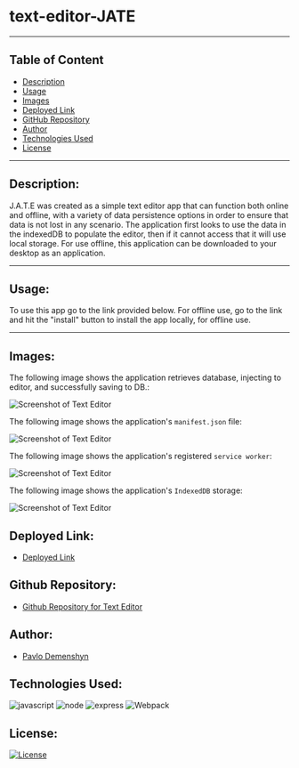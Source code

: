 # text-editor-JATE

------
## Table of Content

- [Description](#description)
- [Usage](#usage)
- [Images](#images)
- [Deployed Link](#deployed-link)
- [GitHub Repository](#github-repository)
- [Author](#author)  
- [Technologies Used](#technologies-used) 
- [License](#license)

------
## Description:  

J.A.T.E was created as a simple text editor app that can function both online and offline, with a variety of data persistence options in order to ensure that data is not lost in any scenario. The application first looks to use the data in the indexedDB to populate the editor, then if it cannot access that it will use local storage. For use offline, this application can be downloaded to your desktop as an application.

------
## Usage:

To use this app go to the link provided below.  For offline use, go to the link and hit the "install" button to install the app locally, for offline use.

------
## Images:

The following image shows the application retrieves database, injecting to editor, and successfully saving to DB.:  

![Screenshot of Text Editor]()

The following image shows the application's `manifest.json` file:  

![Screenshot of Text Editor]()

The following image shows the application's registered `service worker`:  

![Screenshot of Text Editor]()

The following image shows the application's `IndexedDB` storage:  

![Screenshot of Text Editor]()

## Deployed Link:

- [Deployed Link](https://pwa-text-editor-pd-unb.herokuapp.com/)

## Github Repository:

- [Github Repository for Text Editor](https://github.com/Paul-Dimenshion/cautious-meme-main-pd-unb.git)

## Author:

- [Pavlo Demenshyn](https://github.com/Paul-Dimenshion)

## Technologies Used:

![javascript](https://img.shields.io/badge/JavaScript-323330?style=for-the-badge&logo=javascript&logoColor=F7DF1E)
![node](https://img.shields.io/badge/Node.js-339933?style=for-the-badge&logo=nodedotjs&logoColor=white)
![express](https://img.shields.io/badge/Express.js-000000?style=for-the-badge&logo=express&logoColor=white)
![Webpack](https://img.shields.io/badge/Webpack-8DD6F9?style=for-the-badge&logo=Webpack&logoColor=white)

## License:

[![License](https://img.shields.io/badge/License-MIT%20License-Green)](http://choosealicense.com/licenses/mit/)